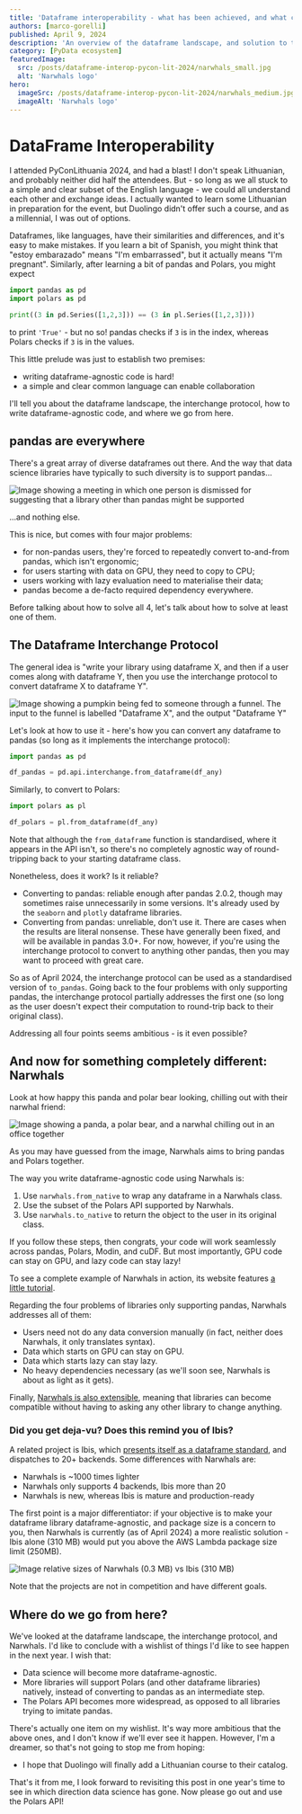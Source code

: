 ```yaml
---
title: 'Dataframe interoperability - what has been achieved, and what comes next?'
authors: [marco-gorelli]
published: April 9, 2024
description: 'An overview of the dataframe landscape, and solution to the "we only support pandas" problem'
category: [PyData ecosystem]
featuredImage:
  src: /posts/dataframe-interop-pycon-lit-2024/narwhals_small.jpg
  alt: 'Narwhals logo'
hero:
  imageSrc: /posts/dataframe-interop-pycon-lit-2024/narwhals_medium.jpg
  imageAlt: 'Narwhals logo'
---
```


# DataFrame Interoperability

I attended PyConLithuania 2024, and had a blast! I don't speak Lithuanian, and probably
neither did half the attendees. But - so long as we all stuck to a simple and clear subset
of the English language - we could all understand each other and exchange ideas. I actually
wanted to learn some Lithuanian in preparation for the event, but Duolingo didn't offer such
a course, and as a millennial, I was out of options.

Dataframes, like languages, have their similarities and differences, and it's easy to
make mistakes. If you learn a bit of
Spanish, you might think that "estoy embarazado" means "I'm embarrassed", but it actually
means "I'm pregnant". Similarly, after learning a bit of pandas and Polars, you might
expect
```python
import pandas as pd
import polars as pd

print((3 in pd.Series([1,2,3])) == (3 in pl.Series([1,2,3])))
```
to print `'True'` - but no so! pandas checks if `3` is in the index, whereas Polars checks
if `3` is in the values.

This little prelude was just to establish two premises:

- writing dataframe-agnostic code is hard!
- a simple and clear common language can enable collaboration

I'll tell you about the dataframe landscape, the interchange protocol, how to write
dataframe-agnostic code, and where we go from here.

## pandas are everywhere

There's a great array of diverse dataframes out there. And the way that data science libraries
have typically to such diversity is to support pandas...

![Image showing a meeting in which one person is dismissed for suggesting that a library other
than pandas might be supported](/posts/dataframe-interop-pycon-lit-2024/pandas_everywhere.png)

...and nothing else.

This is nice, but comes with four major problems:

- for non-pandas users, they're forced to repeatedly convert to-and-from pandas, which isn't
  ergonomic;
- for users starting with data on GPU, they need to copy to CPU;
- users working with lazy evaluation need to materialise their data;
- pandas become a de-facto required dependency everywhere.

Before talking about how to solve all 4, let's talk about how to solve at least one of them.

## The Dataframe Interchange Protocol

The general idea is "write your library using dataframe X, and then if a user comes along with
dataframe Y, then you use the interchange protocol to convert dataframe X to dataframe Y".

![Image showing a pumpkin being fed to someone through a funnel. The input to the funnel is labelled
"Dataframe X", and the output "Dataframe Y"](/posts/dataframe-interop-pycon-lit-2024/interchange.png)

Let's look at how to use it - here's how you can convert any dataframe to pandas
(so long as it implements the interchange protocol):

```python
import pandas as pd

df_pandas = pd.api.interchange.from_dataframe(df_any)
```

Similarly, to convert to Polars:

```python
import polars as pl

df_polars = pl.from_dataframe(df_any)
```

Note that although the `from_dataframe` function is standardised,
where it appears in the API isn't, so there's no completely agnostic way
of round-tripping back to your starting dataframe class.

Nonetheless, does it work? Is it reliable?

- Converting to pandas: reliable enough after pandas 2.0.2, though may sometimes
  raise unnecessarily in some versions. It's already used by the `seaborn` and
  `plotly` dataframe libraries.
- Converting from pandas: unreliable, don't use it. There are cases when the results
  are literal nonsense. These have generally been fixed, and will be available in
  pandas 3.0+. For now, however, if you're using the interchange protocol to convert
  to anything other pandas, then you may want to proceed with great care.

So as of April 2024, the interchange protocol can be used as a standardised version
of `to_pandas`. Going back to the four problems with only supporting pandas, the
interchange protocol partially addresses the first one (so long as the user doesn't
expect their computation to round-trip back to their original class).

Addressing all four points seems ambitious - is it even possible?

## And now for something completely different: Narwhals

Look at how happy this panda and polar bear looking, chilling out with their narwhal friend:

![Image showing a panda, a polar bear, and a narwhal chilling out in an office together](/posts/dataframe-interop-pycon-lit-2024/narwhals_small.jpg)

As you may have guessed from the image, Narwhals aims to bring pandas and Polars together.

The way you write dataframe-agnostic code using Narwhals is:

1. Use `narwhals.from_native` to wrap any dataframe in a Narwhals class.
2. Use the subset of the Polars API supported by Narwhals.
3. Use `narwhals.to_native` to return the object to the user in its original class.

If you follow these steps, then congrats, your code will work seamlessly across pandas,
Polars, Modin, and cuDF. But most importantly, GPU code can stay on GPU, and lazy code
can stay lazy!

To see a complete example of Narwhals in action, its website features
[a little tutorial](https://marcogorelli.github.io/narwhals/basics/complete_example/).

Regarding the four problems of libraries only supporting pandas, Narwhals addresses all
of them:

- Users need not do any data conversion manually (in fact, neither does Narwhals, it only
  translates syntax).
- Data which starts on GPU can stay on GPU.
- Data which starts lazy can stay lazy.
- No heavy dependencies necessary (as we'll soon see, Narwhals is about as light as it gets).

Finally, [Narwhals is also extensible](https://marcogorelli.github.io/narwhals/extending/),
meaning that libraries can become compatible without having to asking any other library
to change anything.

### Did you get deja-vu? Does this remind you of Ibis?

A related project is Ibis, which [presents itself as a dataframe standard](https://voltrondata.com/resources/open-source-standards),
and dispatches to 20+ backends. Some differences with Narwhals are:

- Narwhals is ~1000 times lighter
- Narwhals only supports 4 backends, Ibis more than 20
- Narwhals is new, whereas Ibis is mature and production-ready

The first point is a major differentiator:
if your objective is to make your dataframe library dataframe-agnostic, and package size is a concern to you,
then Narwhals is currently (as of April 2024) a more realistic solution - Ibis alone (310 MB) would put you above
the AWS Lambda package size limit (250MB).

![Image relative sizes of Narwhals (0.3 MB) vs Ibis (310 MB)](/posts/dataframe-interop-pycon-lit-2024/narwhals_vs_ibis.png)

Note that the projects are not in competition and have different goals.

## Where do we go from here?

We've looked at the dataframe landscape, the interchange protocol, and Narwhals.
I'd like to conclude with a wishlist of things I'd like to see happen in the next year. I
wish that:

- Data science will become more dataframe-agnostic.
- More libraries will support Polars (and other dataframe libraries) natively, instead
  of converting to pandas as an intermediate step.
- The Polars API becomes more widespread, as opposed to all libraries trying to imitate pandas.

There's actually one item on my wishlist. It's way more ambitious that the above ones, and I don't
know if we'll ever see it happen. However, I'm a dreamer, so that's not going to stop me from hoping:

- I hope that Duolingo will finally add a Lithuanian course to their catalog.

That's it from me, I look forward to revisiting this post in one year's time to see in which direction
data science has gone. Now please go out and use the Polars API!
